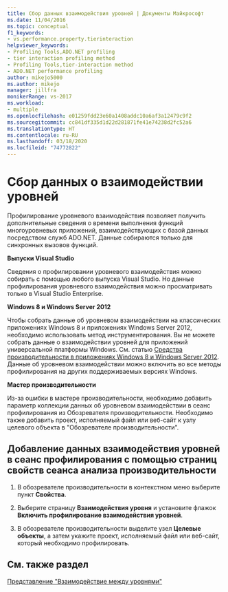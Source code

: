 ```yaml
---
title: Сбор данных взаимодействия уровней | Документы Майкрософт
ms.date: 11/04/2016
ms.topic: conceptual
f1_keywords:
- vs.performance.property.tierinteraction
helpviewer_keywords:
- Profiling Tools,ADO.NET profiling
- tier interaction profiling method
- Profiling Tools,tier-interaction method
- ADO.NET performance profiling
author: mikejo5000
ms.author: mikejo
manager: jillfra
monikerRange: vs-2017
ms.workload:
- multiple
ms.openlocfilehash: e01259fdd23e60a1408addc10a6af3a12479c9f2
ms.sourcegitcommit: cc841df335d1d22d281871fe41e74238d2fc52a6
ms.translationtype: HT
ms.contentlocale: ru-RU
ms.lasthandoff: 03/18/2020
ms.locfileid: "74772822"
---
```

# <a name="collect-tier-interaction-data"></a>Сбор данных о взаимодействии уровней

Профилирование уровневого взаимодействия позволяет получить дополнительные сведения о времени выполнения функций многоуровневых приложений, взаимодействующих с базой данных посредством служб ADO.NET. Данные собираются только для синхронных вызовов функций.

**Выпуски Visual Studio**

Сведения о профилировании уровневого взаимодействия можно собирать с помощью любого выпуска Visual Studio. Но данные профилирования уровневого взаимодействия можно просматривать только в Visual Studio Enterprise.

**Windows 8 и Windows Server 2012**

Чтобы собрать данные об уровневом взаимодействии на классических приложениях Windows 8 и приложениях Windows Server 2012, необходимо использовать метод инструментирования. Вы не можете собрать данные о взаимодействии уровней для приложений универсальной платформы Windows. См. статью [Средства производительности в приложениях Windows 8 и Windows Server 2012](../profiling/performance-tools-on-windows-8-and-windows-server-2012-applications.md). Данные об уровневом взаимодействии можно включить во все методы профилирования на других поддерживаемых версиях Windows.

**Мастер производительности**

Из-за ошибки в мастере производительности, необходимо добавить параметр коллекции данных об уровневом взаимодействии в сеанс профилирования из Обозревателя производительности. Необходимо также добавить проект, исполняемый файл или веб-сайт к узлу целевого объекта в "Обозревателе производительности".

## <a name="to-add-tier-interaction-data-to-a-profiling-run-by-using-the-performance-session-property-pages"></a>Добавление данных взаимодействия уровней в сеанс профилирования с помощью страниц свойств сеанса анализа производительности

1. В обозревателе производительности в контекстном меню выберите пункт **Свойства**.

2. Выберите страницу **Взаимодействия уровня** и установите флажок **Включить профилирование взаимодействия уровней**.

3. В обозревателе производительности выделите узел **Целевые объекты**, а затем укажите проект, исполняемый файл или веб-сайт, который необходимо профилировать.

## <a name="see-also"></a>См. также раздел

[Представление "Взаимодействие между уровнями"](../profiling/tier-interactions-view.md)
